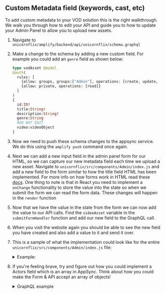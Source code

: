 ## Custom Metadata field (keywords, cast, etc)

To add custom metadata to your VOD solution this is the right walkthrough. We walk you through how to edit your API and guide you to how to update your Admin Panel to allow you to upload new assets.

1. Navigate to `unicornflix/amplify/backend/api/unicornflix/schema.graphql`
1. Make a change to the schema by adding a new custom field. For example you could add an `genre` field as shown below:
    
    ```graphql
    type vodAsset @model
    @auth(
      rules: [
        {allow: groups, groups:["Admin"], operations: [create, update, delete, read]},
        {allow: private, operations: [read]}
      ]
    )
    {
      id:ID!
      title:String!
      description:String!
      genre:String
      #DO NOT EDIT
      video:videoObject
    } 
    ```
1. Now we need to push these schema changes to the appsync service. We do this using the `amplify push` command once again.
1. Next we can add a new input field in the admin panel form for our HTML, so we can capture our new metadata field each time we upload a new asset. Navigate to `unicornflix/src/components/Admin/index.js` and add a new field to the form similar to how the title field HTML has been implemented. For more info on how forms work in HTML read these [docs](https://developer.mozilla.org/en-US/docs/Web/HTML/Element/form). One thing to note is that in React you need to implement a `onChange` functionality to store the value into the state so when we submit the form we can read the form data. These changes will happen in the `render` function
1. Now that we have the value in the state from the form we can now add the value to our API calls. Find the `videoAsset` variable in the `submitFormHandler` function and add our new field to the GraphQL call.
1. When you visit the website again you should be able to see the new field you have created and also add a value to it and send it over.
1. This is a sample of what the implementation could look like for the entire `unicornflix/src/components/Admin/index.js` file:
    <details>
      <summary>Example:</summary>

      ```javascript
      /* eslint-disable import/order */
      /* eslint-disable no-underscore-dangle */
      import React from 'react';
      import './index.css';
      import uuidv4 from 'uuid/v4';
      import FilePicker from '../FilePicker';
      import PopoverProgress from '../PopoverProgress';
      // Insert Location 2
      import { withAuthenticator } from 'aws-amplify-react';
      // Insert Location 4
      import Amplify, {
        Auth, API, graphqlOperation, Storage,
      } from 'aws-amplify';
      import awsvideoconfig from '../../aws-video-exports';
      import { createVodAsset, createVideoObject } from '../../graphql/mutations';

      class Admin extends React.Component {
        constructor(props) {
          super(props);
          this.state = {
            titleVal: '', descVal: '', groups: [], progress: 0, genreVal: ''
          };
          this.submitFormHandler = this.submitFormHandler.bind(this);
          this.handleChange = this.handleChange.bind(this);
          this.createAdminPanel = this.createAdminPanel.bind(this);
        }

        componentDidMount() {
          // Insert Location 5
          const region = Amplify._config.aws_project_region;
          Auth.currentSession()
            .then((data) => {
              const groups = data.idToken.payload['cognito:groups'];
              if (groups) {
                this.setState({ groups: data.idToken.payload['cognito:groups'] });
              }
            });
          
          Storage.configure({
            AWSS3: {
              bucket: awsvideoconfig.awsInputVideo,
              region,
            },
          });
      
        }

        myCallback = (dataFromChild) => {
          this.setState({
            file: dataFromChild,
            fileName: dataFromChild.name,
          });
        }

        handleChange(event) {
          const { value } = event.target;
          const { name } = event.target;
          this.setState({
            [name]: value,
          });
        }

        handledescChange(event) {
          this.setState({ descVal: event.target.value });
        }


        submitFormHandler(event) {
          event.preventDefault();
          // Insert Location 6
          const uuid = uuidv4();
          const adminPanel = this;
          const videoObject = {
            input: {
              id: uuid,
            },
          };
          
          API.graphql(graphqlOperation(createVideoObject, videoObject)).then((response, error) => {
            if (error === undefined) {
              const {
                titleVal, descVal, file, fileName, genreVal,
              } = this.state;
              const fileExtension = fileName.toLowerCase().split('.');
              const videoAsset = {
                input: {
                  title: titleVal,
                  description: descVal,
                  vodAssetVideoId: uuid,
                  genre: genreVal,
                },
              };
              API.graphql(graphqlOperation(createVodAsset, videoAsset));
              Storage.put(`${uuid}.${fileExtension[fileExtension.length - 1]}`, file, {
                progressCallback(progress) {
                  const { loaded, total } = progress;
                  console.log(`Uploaded: ${progress.loaded}/${progress.total}`);
                  adminPanel.setState({
                    progress: (loaded / total) * 100,
                  });
                },
                contentType: 'video/*',
              })
                .then(() => console.log(`Successfully Uploaded: ${uuid}`))
                .catch((err) => console.log(`Error: ${err}`));
            }
          });
              
        }

        createAdminPanel() {
          const {
            groups,
            titleVal,
            descVal,
            genreVal,
            progress,
          } = this.state;
          if (groups.includes('Admin')) {
            return (
              <div>
                <header>
                  <h1 className="pageName">Admin Panel</h1>
                  <form onSubmit={this.submitFormHandler}>
                    <div>
                      <input type="text" value={titleVal} name="titleVal" placeholder="Title" onChange={this.handleChange} />
                      <input type="text" value={genreVal} name="genreVal" placeholder="Genre" onChange={this.handleChange} />
                      <br />
                      <textarea className="desTextA" rows="4" cols="50" value={descVal} name="descVal" placeholder="Description" onChange={this.handleChange} />
                      <br />
                      <FilePicker callbackFromParent={this.myCallback} />
                      <label htmlFor="submitButton" className="submitLabel">
                        Create Asset
                        <input type="submit" className="submitButton" id="submitButton" value="Create Asset" />
                      </label>
                      <PopoverProgress progress={progress} />
                    </div>
                  </form>
                </header>
              </div>
            );
          }
          return (
            <div>
              Not Authenticated
            </div>
          );
        }

        render() {
          return (
            <div className="adminHeader">
              {this.createAdminPanel()}
            </div>
          );
        }
      }
      // Insert Location 3
      export default withAuthenticator(Admin, true);
      ```
    </details>

1. If you're feeling brave, try and figure out how you could implement a Actors field which is an array in AppSync. Think about how you could make the Form & API accept an array of objects!
    <details>
      <summary>GraphQL example</summary>

      ```graphql
      type vodAsset @model
      @auth(
        rules: [
          {allow: groups, groups:["Admin"], operations: [create, update, delete, read]},
          {allow: private, operations: [read]}
        ]
      )
      {
        id:ID!
        title:String!
        description:String!
        genre:String
        actors:[String]
        #DO NOT EDIT
        video:videoObject
      }
      ```
    </details>